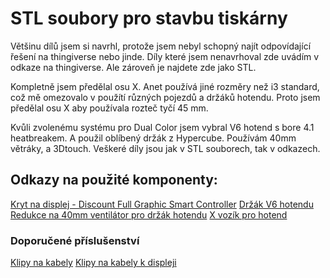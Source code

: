 # STL soubory pro stavbu tiskárny

Většinu dílů jsem si navrhl, protože jsem nebyl schopný najít odpovídající řešení na thingiverse nebo jinde. Díly které jsem nenavrhoval zde uvádím v odkaze na thingiverse. Ale zároveň je najdete zde jako STL.

Kompletně jsem předělal osu X. Anet používá jiné rozměry než i3 standard, což mě omezovalo v použítí různých pojezdů a držáků hotendu. Proto jsem předělal osu X aby používala rozteč tyčí 45 mm.

Kvůli zvolenému systému pro Dual Color jsem vybral V6 hotend s bore 4.1 heatbreakem. A použil oblíbený držák z Hypercube. Používám 40mm větráky, a 3Dtouch. Veškeré díly jsou jak v STL souborech, tak v odkazech.

## Odkazy na použité komponenty:
[Kryt na displej - Discount Full Graphic Smart Controller](https://www.thingiverse.com/thing:2368534)
[Držák V6 hotendu](https://www.thingiverse.com/thing:1632847)
[Redukce na 40mm ventilátor pro držák hotendu](https://www.thingiverse.com/thing:2716350)
[X vozík pro hotend](https://www.thingiverse.com/thing:586636)

### Doporučené příslušenství

[Klipy na kabely](https://www.thingiverse.com/thing:3102684)
[Klipy na kabely k displeji](https://www.thingiverse.com/thing:2626246)